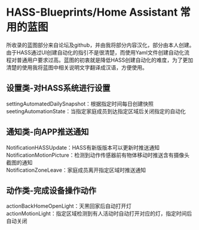 # HASS-Blueprints/Home Assistant 常用的蓝图

所收录的蓝图部分来自论坛及github，并由我将部分内容汉化，部分由本人创建。由于HASS通过UI创建自动化的指引不是很清楚，而使用Yaml文件创建自动化流程对普通用户要求过高。蓝图的初衷就是降低HASS创建自动化的难度，为了更加清楚的使用我将蓝图中相关说明文字翻译成汉语，方便使用。

## 设置类-对HASS系统进行设置

settingAutomatedDailySnapshot：根据指定时间每日创建快照  
seetingAutomationState：当指定家庭成员到达指定区域后关闭指定的自动化  

## 通知类-向APP推送通知

NotificationHASSUpdate：HASS有新版版本可以更新时推送通知  
NotificationMotionPicture：检测到动作传感器前有物体移动时推送含有摄像头截图的通知  
NotificationZoneLeave：家庭成员离开指定区域时推送通知  

## 动作类-完成设备操作动作

actionBackHomeOpenLight：天黑回家后自动打开灯  
actionMotionLight：指定区域检测到有人活动时自动打开对应的灯，指定时间后自动关闭  